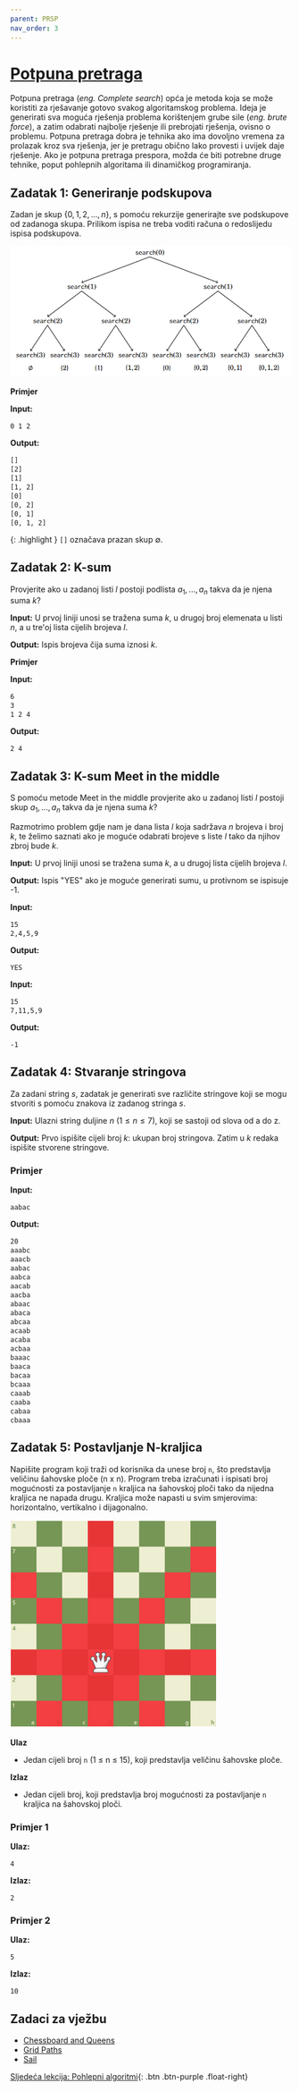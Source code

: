 ```yaml
---
parent: PRSP
nav_order: 3
---
```


# [Potpuna pretraga](https://cses.fi/book/book.pdf#chapter.5)

Potpuna pretraga (*eng. Complete search*) opća je metoda koja se može koristiti za rješavanje gotovo svakog algoritamskog problema. Ideja je generirati sva moguća rješenja problema korištenjem grube sile (*eng. brute force*), a zatim odabrati najbolje rješenje ili prebrojati rješenja, ovisno o problemu.
Potpuna pretraga dobra je tehnika ako ima dovoljno vremena za prolazak kroz sva rješenja, jer je pretragu obično lako provesti i uvijek daje rješenje. Ako je potpuna pretraga prespora, možda će biti potrebne druge tehnike, poput pohlepnih algoritama ili dinamičkog programiranja.

## Zadatak 1: Generiranje podskupova

Zadan je skup $\{0, 1, 2, ..., n\}$, s pomoću rekurzije generirajte sve podskupove od zadanoga skupa.
Prilikom ispisa ne treba voditi računa o redoslijedu ispisa podskupova.

![](./search-tree-all-subsets.png)

**Primjer**

**Input:**

```text
0 1 2
```

**Output:**

```text
[]
[2]
[1]
[1, 2]
[0]
[0, 2]
[0, 1]
[0, 1, 2]
```

{: .highlight }
`[]` označava prazan skup $\emptyset$.

## Zadatak 2: K-sum

Provjerite ako u zadanoj listi $l$ postoji podlista ${a_1, ..., a_n}$ takva da je njena suma $k$?

**Input:**
U prvoj liniji unosi se tražena suma $k$, u drugoj broj elemenata u listi $n$,
a u tre'oj lista cijelih brojeva $l$.

**Output:**
Ispis brojeva čija suma iznosi $k$.

**Primjer**

**Input:**

```text
6
3
1 2 4
```

**Output:**

```text
2 4
```

## Zadatak 3: K-sum Meet in the middle

S pomoću metode Meet in the middle provjerite ako u zadanoj listi $l$ postoji skup ${a_1, ..., a_n}$ takva da je njena suma $k$?

Razmotrimo problem gdje nam je dana lista $l$ koja sadržava $n$ brojeva i broj $k$, te želimo saznati ako je moguće odabrati brojeve s liste $l$ tako da njihov zbroj bude $k$.

**Input:**
U prvoj liniji unosi se tražena suma $k$, a u drugoj lista cijelih brojeva $l$.

**Output:**
Ispis "YES" ako je moguće generirati sumu, u protivnom se ispisuje -1.

**Input:**

```text
15
2,4,5,9
```

**Output:**

```text
YES
```

**Input:**

```text
15
7,11,5,9
```

**Output:**

```text
-1
```

## Zadatak 4: Stvaranje stringova

Za zadani string $s$, zadatak je generirati sve različite stringove koji se mogu stvoriti s pomoću znakova iz zadanog stringa $s$.

**Input:**
Ulazni string duljine $n$ ($1 \le n \le 7$), koji se sastoji od slova od a do z.

**Output:**
Prvo ispišite cijeli broj $k$: ukupan broj stringova. Zatim u $k$ redaka ispišite stvorene stringove.

### Primjer

**Input:**

```text
aabac
```

**Output:**

```text
20
aaabc
aaacb
aabac
aabca
aacab
aacba
abaac
abaca
abcaa
acaab
acaba
acbaa
baaac
baaca
bacaa
bcaaa
caaab
caaba
cabaa
cbaaa
```

## Zadatak 5: Postavljanje N-kraljica

Napišite program koji traži od korisnika da unese broj `n`, što predstavlja veličinu šahovske ploče (n x n). Program treba izračunati i ispisati broj mogućnosti za postavljanje `n` kraljica na šahovskoj ploči tako da nijedna kraljica ne napada drugu. Kraljica može napasti u svim smjerovima: horizontalno, vertikalno i dijagonalno.

![](./queen-chessboard.png)

**Ulaz**
- Jedan cijeli broj `n` (1 ≤ n ≤ 15), koji predstavlja veličinu šahovske ploče.

**Izlaz**

- Jedan cijeli broj, koji predstavlja broj mogućnosti za postavljanje `n` kraljica na šahovskoj ploči.

### Primjer 1

**Ulaz:**

```text
4
```

**Izlaz:**

```text
2
```

### Primjer 2

**Ulaz:**

```text
5
```

**Izlaz:**

```text
10
```

## Zadaci za vježbu

- [Chessboard and Queens](https://cses.fi/problemset/task/1624)
- [Grid Paths](https://cses.fi/problemset/task/1625)
- [Sail](https://codeforces.com/problemset/problem/298/B)

[Sljedeća lekcija: Pohlepni algoritmi](../pohlepni-algoritmi){: .btn .btn-purple .float-right}
